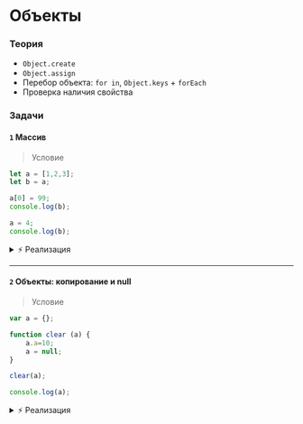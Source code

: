 # Объекты

<!-- xxxxxxxxxxxxxxxxxxxxxxxxxxxxxxxxxxxxxxxxxxxxxxxxxxxxxxx -->
### Теория
<!-- xxxxxxxxxxxxxxxxxxxxxxxxxxxxxxxxxxxxxxxxxxxxxxxxxxxxxxx -->
- `Object.create`
- `Object.assign`
- Перебор объекта: `for in`, `Object.keys` + `forEach`
- Проверка наличия свойства

<!-- xxxxxxxxxxxxxxxxxxxxxxxxxxxxxxxxxxxxxxxxxxxxxxxxxxxxxxx -->
### Задачи
<!-- xxxxxxxxxxxxxxxxxxxxxxxxxxxxxxxxxxxxxxxxxxxxxxxxxxxxxxx -->

#### `1` Массив
> Условие
```js
let a = [1,2,3];
let b = a;

a[0] = 99;
console.log(b);

a = 4;
console.log(b);
```

<details><summary>⚡️ Реализация</summary>

```js
let a = [1,2,3];
let b = a;

a[0] = 99;
console.log(b); // [99, 2, 3]

a = 4;
console.log(b); // [99, 2, 3]
```
</details>

---

#### `2` Объекты: копирование и null
> Условие
```js
var a = {};

function clear (a) {
    a.a=10;
    a = null;
}

clear(a);

console.log(a);
```

<details><summary>⚡️ Реализация</summary>

```js
console.log(a); // => Object { a: 10 }
```
</details>
